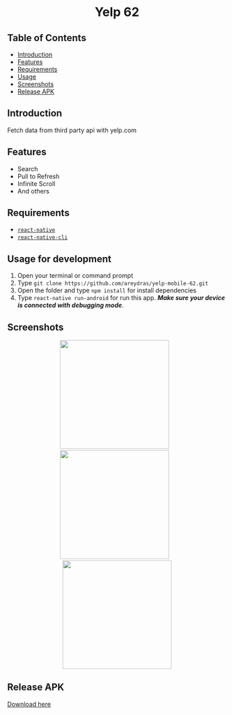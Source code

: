 <h1 align='center'>Yelp 62</h1>

## Table of Contents

- [Introduction](#introduction)
- [Features](#features)
- [Requirements](#requirements)
- [Usage](#usage-for-development)
- [Screenshots](#screenshots)
- [Release APK](#release-apk)

## Introduction
Fetch data from third party api with yelp.com

## Features
* Search
* Pull to Refresh
* Infinite Scroll
* And others

## Requirements
* [`react-native`](https://facebook.github.io/react-native/docs/getting-started)
* [`react-native-cli`](https://facebook.github.io/react-native/docs/getting-started)

## Usage for development
1. Open your terminal or command prompt
2. Type `git clone https://github.com/areydras/yelp-mobile-62.git`
3. Open the folder and type `npm install` for install dependencies
4. Type `react-native run-android` for run this app. ***Make sure your device is connected with debugging mode***.


## Screenshots
  <p align="center">
    <span>
      <img src="https://s5.gifyu.com/images/ezgif.com-video-to-gif-25152f0def2dd5fb8.gif" width="250px" />
      &nbsp;&nbsp;
      <img src="https://s5.gifyu.com/images/ezgif.com-video-to-gif-320a4dcd566aebecd.gif" width="250px" />
      &nbsp;&nbsp;
      <img src="https://s5.gifyu.com/images/ezgif.com-video-to-gif-47d485c372b8ca0bd.gif" width="250px" />
    </span>
  </p>
  
## Release APK
<a href="https://drive.google.com/open?id=198iqvvEnUV-Ujm8Y8VTTgjLwIAZ17zYc">
  Download here
</a>
